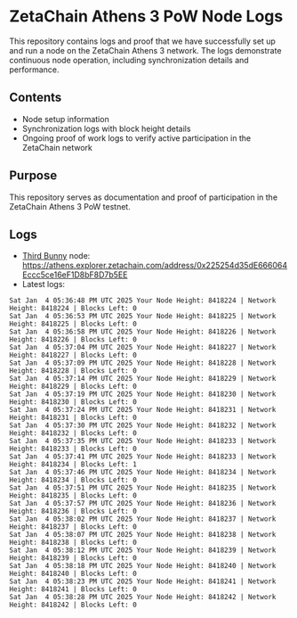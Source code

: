 # ZetaChain Athens 3 PoW Node Logs
This repository contains logs and proof that we have successfully set up and run a node on the ZetaChain Athens 3 network. The logs demonstrate continuous node operation, including synchronization details and performance.

## Contents
- Node setup information
- Synchronization logs with block height details
- Ongoing proof of work logs to verify active participation in the ZetaChain network

## Purpose
This repository serves as documentation and proof of participation in the ZetaChain Athens 3 PoW testnet.

## Logs

- [Third Bunny](https://thirdbunny.xyz/) node: https://athens.explorer.zetachain.com/address/0x225254d35dE666064Eccc5ce16eF1D8bF8D7b5EE
- Latest logs:
```
Sat Jan  4 05:36:48 PM UTC 2025 Your Node Height: 8418224 | Network Height: 8418224 | Blocks Left: 0
Sat Jan  4 05:36:53 PM UTC 2025 Your Node Height: 8418225 | Network Height: 8418225 | Blocks Left: 0
Sat Jan  4 05:36:58 PM UTC 2025 Your Node Height: 8418226 | Network Height: 8418226 | Blocks Left: 0
Sat Jan  4 05:37:04 PM UTC 2025 Your Node Height: 8418227 | Network Height: 8418227 | Blocks Left: 0
Sat Jan  4 05:37:09 PM UTC 2025 Your Node Height: 8418228 | Network Height: 8418228 | Blocks Left: 0
Sat Jan  4 05:37:14 PM UTC 2025 Your Node Height: 8418229 | Network Height: 8418229 | Blocks Left: 0
Sat Jan  4 05:37:19 PM UTC 2025 Your Node Height: 8418230 | Network Height: 8418230 | Blocks Left: 0
Sat Jan  4 05:37:24 PM UTC 2025 Your Node Height: 8418231 | Network Height: 8418231 | Blocks Left: 0
Sat Jan  4 05:37:30 PM UTC 2025 Your Node Height: 8418232 | Network Height: 8418232 | Blocks Left: 0
Sat Jan  4 05:37:35 PM UTC 2025 Your Node Height: 8418233 | Network Height: 8418233 | Blocks Left: 0
Sat Jan  4 05:37:41 PM UTC 2025 Your Node Height: 8418233 | Network Height: 8418234 | Blocks Left: 1
Sat Jan  4 05:37:46 PM UTC 2025 Your Node Height: 8418234 | Network Height: 8418234 | Blocks Left: 0
Sat Jan  4 05:37:51 PM UTC 2025 Your Node Height: 8418235 | Network Height: 8418235 | Blocks Left: 0
Sat Jan  4 05:37:57 PM UTC 2025 Your Node Height: 8418236 | Network Height: 8418236 | Blocks Left: 0
Sat Jan  4 05:38:02 PM UTC 2025 Your Node Height: 8418237 | Network Height: 8418237 | Blocks Left: 0
Sat Jan  4 05:38:07 PM UTC 2025 Your Node Height: 8418238 | Network Height: 8418238 | Blocks Left: 0
Sat Jan  4 05:38:12 PM UTC 2025 Your Node Height: 8418239 | Network Height: 8418239 | Blocks Left: 0
Sat Jan  4 05:38:18 PM UTC 2025 Your Node Height: 8418240 | Network Height: 8418240 | Blocks Left: 0
Sat Jan  4 05:38:23 PM UTC 2025 Your Node Height: 8418241 | Network Height: 8418241 | Blocks Left: 0
Sat Jan  4 05:38:28 PM UTC 2025 Your Node Height: 8418242 | Network Height: 8418242 | Blocks Left: 0
```

